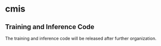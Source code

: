 # cmis  

## Training and Inference Code
The training and inference code will be released after further organization.
